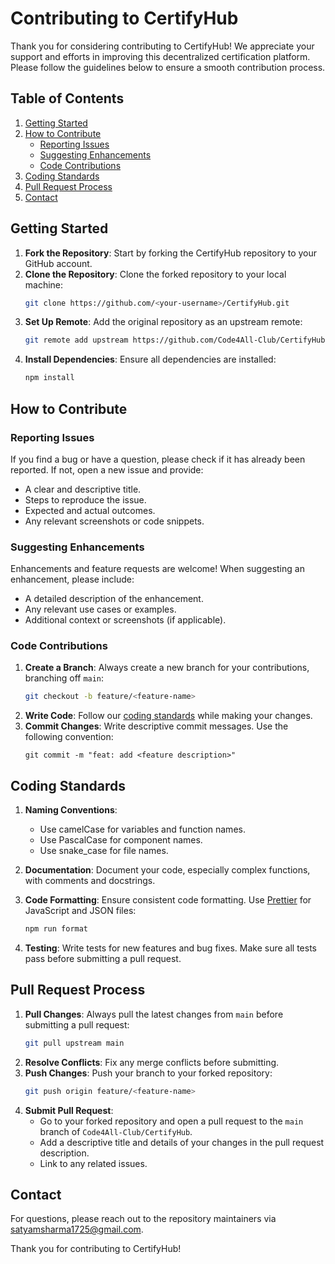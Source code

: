 # Contributing to CertifyHub

Thank you for considering contributing to CertifyHub! We appreciate your support and efforts in improving this decentralized certification platform. Please follow the guidelines below to ensure a smooth contribution process.

## Table of Contents

1. [Getting Started](#getting-started)
2. [How to Contribute](#how-to-contribute)
   - [Reporting Issues](#reporting-issues)
   - [Suggesting Enhancements](#suggesting-enhancements)
   - [Code Contributions](#code-contributions)
3. [Coding Standards](#coding-standards)
4. [Pull Request Process](#pull-request-process)
5. [Contact](#contact)

## Getting Started

1. **Fork the Repository**: Start by forking the CertifyHub repository to your GitHub account.
2. **Clone the Repository**: Clone the forked repository to your local machine:
   ```bash
   git clone https://github.com/<your-username>/CertifyHub.git
   ```
3. **Set Up Remote**: Add the original repository as an upstream remote:
   ```bash
   git remote add upstream https://github.com/Code4All-Club/CertifyHub.git
   ```
4. **Install Dependencies**: Ensure all dependencies are installed:
   ```bash
   npm install
   ```

## How to Contribute

### Reporting Issues

If you find a bug or have a question, please check if it has already been reported. If not, open a new issue and provide:

- A clear and descriptive title.
- Steps to reproduce the issue.
- Expected and actual outcomes.
- Any relevant screenshots or code snippets.

### Suggesting Enhancements

Enhancements and feature requests are welcome! When suggesting an enhancement, please include:

- A detailed description of the enhancement.
- Any relevant use cases or examples.
- Additional context or screenshots (if applicable).

### Code Contributions

1. **Create a Branch**: Always create a new branch for your contributions, branching off `main`:
   ```bash
   git checkout -b feature/<feature-name>
   ```
2. **Write Code**: Follow our [coding standards](#coding-standards) while making your changes.
3. **Commit Changes**: Write descriptive commit messages. Use the following convention:
   ```
   git commit -m "feat: add <feature description>"
   ```

## Coding Standards

1. **Naming Conventions**:
   - Use camelCase for variables and function names.
   - Use PascalCase for component names.
   - Use snake_case for file names.

2. **Documentation**: Document your code, especially complex functions, with comments and docstrings.

3. **Code Formatting**: Ensure consistent code formatting. Use [Prettier](https://prettier.io/) for JavaScript and JSON files:
   ```bash
   npm run format
   ```

4. **Testing**: Write tests for new features and bug fixes. Make sure all tests pass before submitting a pull request.

## Pull Request Process

1. **Pull Changes**: Always pull the latest changes from `main` before submitting a pull request:
   ```bash
   git pull upstream main
   ```
2. **Resolve Conflicts**: Fix any merge conflicts before submitting.
3. **Push Changes**: Push your branch to your forked repository:
   ```bash
   git push origin feature/<feature-name>
   ```
4. **Submit Pull Request**:
   - Go to your forked repository and open a pull request to the `main` branch of `Code4All-Club/CertifyHub`.
   - Add a descriptive title and details of your changes in the pull request description.
   - Link to any related issues.

## Contact

For questions, please reach out to the repository maintainers via [satyamsharma1725@gmail.com](mailto:satyamsharma1725@gmail.com).

Thank you for contributing to CertifyHub!
